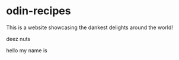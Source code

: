# odin-recipes
This is a website showcasing the dankest delights around the world! 

deez nuts 

hello my name is 